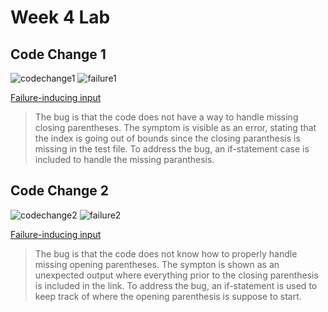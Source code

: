 # Week 4 Lab

## Code Change 1
![codechange1](https://user-images.githubusercontent.com/78109412/165001314-3d81250e-1023-491c-a5cf-4e3e1bc28ade.JPG)
![failure1](https://user-images.githubusercontent.com/78109412/165001611-a9e6145c-5db3-4ad9-9925-ad790e6b185f.JPG)

[Failure-inducing input](https://github.com/kevinhu27/markdown-parser/blob/0f4e555c293ea2e5b9547dc9b0837cadd6ff48ff/test-file2.md)

> The bug is that the code does not have a way to handle missing closing parentheses. 
> The symptom is visible as an error, stating that the index is going out of bounds since the closing paranthesis is missing in the test file.
> To address the bug, an if-statement case is included to handle the missing paranthesis.

## Code Change 2
![codechange2](https://user-images.githubusercontent.com/78109412/165002266-30dbaa19-26ea-412d-9f01-c1e8d9ff459e.JPG)
![failure2](https://user-images.githubusercontent.com/78109412/165002340-18d7e28c-cfa7-4710-82d6-80accca475e3.JPG)

[Failure-inducing input](https://github.com/kevinhu27/markdown-parser/blob/823a0fb30f6442dfd02056509f882f26bf15e934/test-file3.md)

> The bug is that the code does not know how to properly handle missing opening parentheses.
> The sympton is shown as an unexpected output where everything prior to the closing parenthesis is included in the link.
> To address the bug, an if-statement is used to keep track of where the opening parenthesis is suppose to start. 
